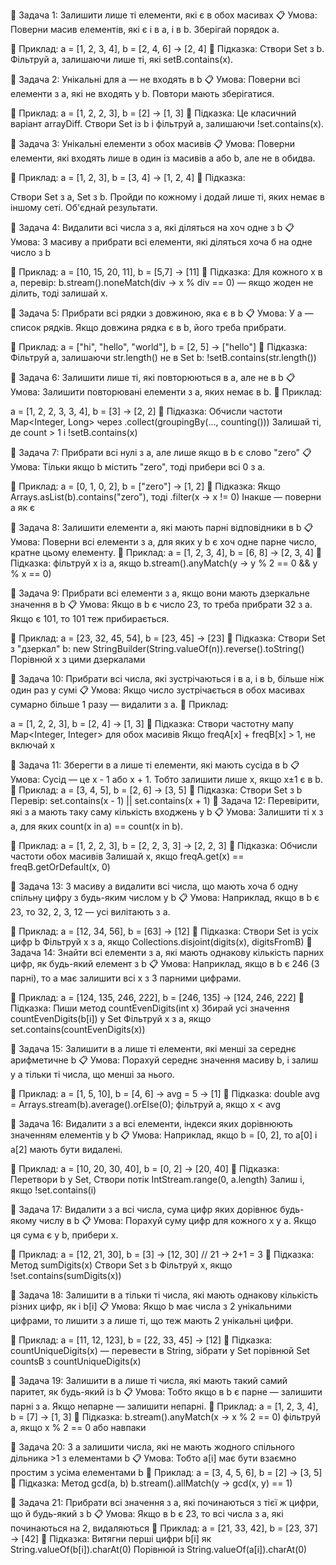 🔸 Задача 1: Залишити лише ті елементи, які є в обох масивах
📋 Умова:
Поверни масив елементів, які є і в a, і в b. Зберігай порядок a.

📌 Приклад:
a = [1, 2, 3, 4], b = [2, 4, 6] → [2, 4]
🧠 Підказка:
Створи Set з b.
Фільтруй a, залишаючи лише ті, які setB.contains(x).

🔸 Задача 2: Унікальні для a — не входять в b
📋 Умова:
Поверни всі елементи з a, які не входять у b. Повтори мають зберігатися.

📌 Приклад:
a = [1, 2, 2, 3], b = [2] → [1, 3]
🧠 Підказка:
Це класичний варіант arrayDiff. Створи Set із b і фільтруй a, залишаючи !set.contains(x).

🔸 Задача 3: Унікальні елементи з обох масивів
📋 Умова:
Поверни елементи, які входять лише в один із масивів a або b, але не в обидва.

📌 Приклад:
a = [1, 2, 3], b = [3, 4] → [1, 2, 4]
🧠 Підказка:

Створи Set з a, Set з b.
Пройди по кожному і додай лише ті, яких немає в іншому сеті.
Об'єднай результати.

🔸 Задача 4: Видалити всі числа з a, які діляться на хоч одне з b
📋 Умова:
З масиву a прибрати всі елементи, які діляться хоча б на одне число з b

📌 Приклад:
a = [10, 15, 20, 11], b = [5,7] → [11]
🧠 Підказка:
Для кожного x в a, перевір:
b.stream().noneMatch(div -> x % div == 0) — якщо жоден не ділить, тоді залишай x.

🔸 Задача 5: Прибрати всі рядки з довжиною, яка є в b
📋 Умова:
У a — список рядків. Якщо довжина рядка є в b, його треба прибрати.

📌 Приклад:
a = ["hi", "hello", "world"], b = [2, 5] → ["hello"]
🧠 Підказка:
Фільтруй a, залишаючи str.length() не в Set b:
!setB.contains(str.length())

🔸 Задача 6: Залишити лише ті, які повторюються в a, але не в b
📋 Умова:
Залишити повторювані елементи з a, яких немає в b.
📌 Приклад:

a = [1, 2, 2, 3, 3, 4], b = [3] → [2, 2]
🧠 Підказка:
Обчисли частоти Map<Integer, Long> через
.collect(groupingBy(..., counting()))
Залишай ті, де count > 1 і !setB.contains(x)

🔸 Задача 7: Прибрати всі нулі з a, але лише якщо в b є слово "zero"
📋 Умова:
Тільки якщо b містить "zero", тоді прибери всі 0 з a.

📌 Приклад:
a = [0, 1, 0, 2], b = ["zero"] → [1, 2]
🧠 Підказка:
Якщо Arrays.asList(b).contains("zero"), тоді .filter(x -> x != 0)
Інакше — поверни a як є

🔹 Задача 8: Залишити елементи a, які мають парні відповідники в b
📋 Умова:
Поверни всі елементи з a, для яких у b є хоч одне парне число, кратне цьому елементу.
📌 Приклад:
a = [1, 2, 3, 4], b = [6, 8] → [2, 3, 4]
🧠 Підказка:
фільтруй x із a, якщо b.stream().anyMatch(y -> y % 2 == 0 && y % x == 0)

🔹 Задача 9: Прибрати всі елементи з a, якщо вони мають дзеркальне значення в b
📋 Умова:
Якщо в b є число 23, то треба прибрати 32 з a. Якщо є 101, то 101 теж прибирається.

📌 Приклад:
a = [23, 32, 45, 54], b = [23, 45] → [23]
🧠 Підказка:
Створи Set з "дзеркал" b:
new StringBuilder(String.valueOf(n)).reverse().toString()
Порівнюй x з цими дзеркалами

🔹 Задача 10: Прибрати всі числа, які зустрічаються і в a, і в b, більше ніж один раз у сумі
📋 Умова:
Якщо число зустрічається в обох масивах сумарно більше 1 разу — видалити з a.
📌 Приклад:

a = [1, 2, 2, 3], b = [2, 4] → [1, 3]
🧠 Підказка:
Створи частотну мапу Map<Integer, Integer> для обох масивів
Якщо freqA[x] + freqB[x] > 1, не включай x

🔹 Задача 11: Зберегти в a лише ті елементи, які мають сусіда в b
📋 Умова:
Сусід — це x - 1 або x + 1. Тобто залишити лише x, якщо x±1 є в b.
📌 Приклад:
a = [3, 4, 5], b = [2, 6] → [3, 5]
🧠 Підказка:
Створи Set з b
Перевір: set.contains(x - 1) || set.contains(x + 1)
🔹 Задача 12: Перевірити, які з a мають таку саму кількість входжень у b
📋 Умова:
Залишити ті x з a, для яких count(x in a) == count(x in b).

📌 Приклад:
a = [1, 2, 2, 3], b = [2, 2, 3, 3] → [2, 2, 3]
🧠 Підказка:
Обчисли частоти обох масивів
Залишай x, якщо freqA.get(x) == freqB.getOrDefault(x, 0)

🔹 Задача 13: З масиву a видалити всі числа, що мають хоча б одну спільну цифру з будь-яким числом у b
📋 Умова:
Наприклад, якщо в b є 23, то 32, 2, 3, 12 — усі вилітають з a.

📌 Приклад:
a = [12, 34, 56], b = [63] → [12]
🧠 Підказка:
Створи Set<Character> із усіх цифр b
Фільтруй x з a, якщо Collections.disjoint(digits(x), digitsFromB)
🔹 Задача 14: Знайти всі елементи з a, які мають однакову кількість парних цифр, як будь-який елемент з b
📋 Умова:
Наприклад, якщо в b є 246 (3 парні), то a має залишити всі x з 3 парними цифрами.

📌 Приклад:
a = [124, 135, 246, 222], b = [246, 135] → [124, 246, 222]
🧠 Підказка:
Пиши метод countEvenDigits(int x)
Збирай усі значення countEvenDigits(b[i]) у Set<Integer>
Фільтруй x з a, якщо set.contains(countEvenDigits(x))

🔹 Задача 15: Залишити в a лише ті елементи, які менші за середнє арифметичне b
📋 Умова:
Порахуй середнє значення масиву b, і залиш у a тільки ті числа, що менші за нього.

📌 Приклад:
a = [1, 5, 10], b = [4, 6] → avg = 5 → [1]
🧠 Підказка:
double avg = Arrays.stream(b).average().orElse(0);
фільтруй a, якщо x < avg

🔹 Задача 16: Видалити з a всі елементи, індекси яких дорівнюють значенням елементів у b
📋 Умова:
Наприклад, якщо b = [0, 2], то a[0] і a[2] мають бути видалені.

📌 Приклад:
a = [10, 20, 30, 40], b = [0, 2] → [20, 40]
🧠 Підказка:
Перетвори b у Set<Integer>,
Створи потік IntStream.range(0, a.length)
Залиш i, якщо !set.contains(i)

🔹 Задача 17: Видалити з a всі числа, сума цифр яких дорівнює будь-якому числу в b
📋 Умова:
Порахуй суму цифр для кожного x у a. Якщо ця сума є у b, прибери x.

📌 Приклад:
a = [12, 21, 30], b = [3] → [12, 30]  // 21 → 2+1 = 3
🧠 Підказка:
Метод sumDigits(x)
Створи Set з b
Фільтруй x, якщо !set.contains(sumDigits(x))

🔹 Задача 18: Залишити в a тільки ті числа, які мають однакову кількість різних цифр, як і b[i]
📋 Умова:
Якщо b має числа з 2 унікальними цифрами, то лишити з a лише ті, що теж мають 2 унікальні цифри.

📌 Приклад:
a = [11, 12, 123], b = [22, 33, 45] → [12]
🧠 Підказка:
countUniqueDigits(x) — перевести в String, зібрати у Set<Character>
порівнюй Set<Integer> countsB з countUniqueDigits(x)

🔹 Задача 19: Залишити в a лише ті числа, які мають такий самий паритет, як будь-який із b
📋 Умова:
Тобто якщо в b є парне — залишити парні з a. Якщо непарне — залишити непарні.
📌 Приклад:
a = [1, 2, 3, 4], b = [7] → [1, 3]
🧠 Підказка:
b.stream().anyMatch(x -> x % 2 == 0)
фільтруй a, якщо x % 2 == 0 або навпаки

🔹 Задача 20: З a залишити числа, які не мають жодного спільного дільника >1 з елементами b
📋 Умова:
Тобто a[i] має бути взаємно простим з усіма елементами b
📌 Приклад:
a = [3, 4, 5, 6], b = [2] → [3, 5]
🧠 Підказка:
Метод gcd(a, b)
b.stream().allMatch(y -> gcd(x, y) == 1)

🔹 Задача 21: Прибрати всі значення з a, які починаються з тієї ж цифри, що й будь-який з b
📋 Умова:
Якщо в b є 23, то всі числа з a, які починаються на 2, видаляються
📌 Приклад:
a = [21, 33, 42], b = [23, 37] → [42]
🧠 Підказка:
Витягни перші цифри b[i] як String.valueOf(b[i]).charAt(0)
Порівнюй із String.valueOf(a[i]).charAt(0)
